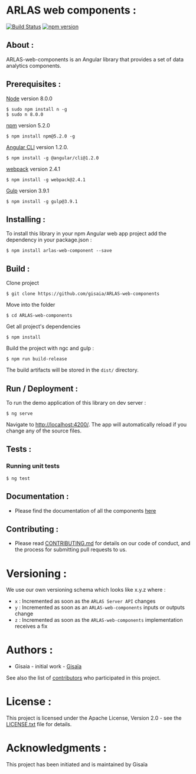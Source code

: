 # ARLAS web components :

[![Build Status](https://travis-ci.org/gisaia/ARLAS-web-components.svg?branch=develop)](https://travis-ci.org/gisaia/ARLAS-web-components)
[![npm version](https://badge.fury.io/js/arlas-web-components.svg)](https://badge.fury.io/js/arlas-web-components)

## About :
ARLAS-web-components is an Angular library that provides a set of data analytics components.

## Prerequisites :

[Node](https://nodejs.org/en/) version 8.0.0

```
$ sudo npm install n -g
$ sudo n 8.0.0
```
[npm](https://github.com/npm/npm) version 5.2.0
````
$ npm install npm@5.2.0 -g
````
[Angular CLI](https://github.com/angular/angular-cli) version 1.2.0.
```
$ npm install -g @angular/cli@1.2.0
```
[webpack](https://webpack.js.org/) version 2.4.1
```
$ npm install -g webpack@2.4.1
```
[Gulp](http://gulpjs.com/) version 3.9.1
```
$ npm install -g gulp@3.9.1
```
## Installing :

To install this library in your npm Angular web app project add the dependency in your package.json :
```
$ npm install arlas-web-component --save
```
## Build :
Clone project

```
$ git clone https://github.com/gisaia/ARLAS-web-components
```

Move into the folder

```
$ cd ARLAS-web-components
```

Get all project's dependencies

```
$ npm install
```

Build the project with ngc and gulp :

```
$ npm run build-release
```

The build artifacts will be stored in the `dist/` directory. 


## Run / Deployment : 

To run the demo application of this library on dev server  :

```
$ ng serve 
```
Navigate to [http://localhost:4200/](http://localhost:4200/). The app will automatically reload if you change any of the source files.

## Tests : 
### Running unit tests

```
$ ng test
```

## Documentation : 
- Please find the documentation of all the components [here](http://arlas.io/arlas-tech/current/classes/_histogram_histogram_component_.histogramcomponent/)

## Contributing :

- Please read [CONTRIBUTING.md](CONTRIBUTING.md) for details on our code of conduct, and the process for submitting pull requests to us.

# Versioning :

We use our own versioning schema which looks like x.y.z where :

- `x` : Incremented as soon as the `ARLAS Server API` changes
- `y` : Incremented as soon as an `ARLAS-web-components` inputs or outputs change
- `z` : Incremented as soon as the `ARLAS-web-components` implementation receives a fix

# Authors :

- Gisaia - initial work - [Gisaïa](http://gisaia.fr/) 

See also the list of [contributors](https://github.com/gisaia/ARLAS-web-components/graphs/contributors) who participated in this project.

# License : 

This project is licensed under the Apache License, Version 2.0 - see the [LICENSE.txt](https://github.com/gisaia/ARLAS-web-components/blob/develop/LICENSE.txt) file for details.

# Acknowledgments : 

This project has been initiated and is maintained by Gisaïa
